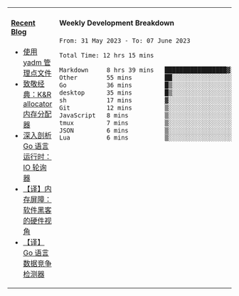 <table width="960px">
<tr>
<td valign="top" width="50%">

#### <a href="https://www.kongjun18.me" target="_blank">Recent Blog</a>

<!-- BLOG-POST-LIST:START -->
- [使用 yadm 管理点文件](https://kongjun18.github.io/posts/2023/04/07/)
- [致敬经典：K&amp;R allocator 内存分配器](https://kongjun18.github.io/posts/2022/12/12/)
- [深入剖析 Go 语言运行时：IO 轮询器](https://kongjun18.github.io/posts/2022/11/21/)
- [【译】内存屏障：软件黑客的硬件视角](https://kongjun18.github.io/posts/2022/11/03/)
- [【译】Go 语言数据竞争检测器](https://kongjun18.github.io/posts/2022/10/25/)
<!-- BLOG-POST-LIST:END -->

</td>
<td valign="top" width="50%">

#### Weekly Development Breakdown

<!--START_SECTION:waka-->

```txt
From: 31 May 2023 - To: 07 June 2023

Total Time: 12 hrs 15 mins

Markdown     8 hrs 39 mins   █████████████████▓░░░░░░░   70.66 %
Other        55 mins         ██░░░░░░░░░░░░░░░░░░░░░░░   07.60 %
Go           36 mins         █▒░░░░░░░░░░░░░░░░░░░░░░░   04.99 %
desktop      35 mins         █▒░░░░░░░░░░░░░░░░░░░░░░░   04.85 %
sh           17 mins         ▓░░░░░░░░░░░░░░░░░░░░░░░░   02.42 %
Git          12 mins         ▒░░░░░░░░░░░░░░░░░░░░░░░░   01.64 %
JavaScript   8 mins          ▒░░░░░░░░░░░░░░░░░░░░░░░░   01.12 %
tmux         7 mins          ▒░░░░░░░░░░░░░░░░░░░░░░░░   01.04 %
JSON         6 mins          ▒░░░░░░░░░░░░░░░░░░░░░░░░   00.94 %
Lua          6 mins          ▒░░░░░░░░░░░░░░░░░░░░░░░░   00.87 %
```

<!--END_SECTION:waka-->
</td>
</tr>

</table>
